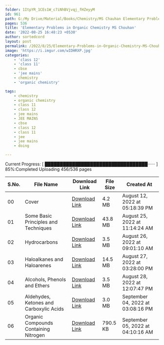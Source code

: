 ```yaml
---
folder: 1ItpYR_1CEs1W_c7iNhBVjvqj_fHZeyyM
id: 961
path: G:/My Drive/Material/Books/Chemistry/MS Chauhan Elementary Problems
pages: 536
title: 'Elementary Problems in Organic Chemistry MS Chouhan'
date: '2022-08-25 16:48:23 +0530'
author: sortedcord
layout: post
permalink: /2022/8/25/Elementary-Problems-in-Organic-Chemistry-MS-Chouhan/
image: 'https://i.imgur.com/wIDHRXP.jpg'
categories:
    - 'class 12'
    - 'class 11'
    - cbse
    - 'jee mains'
    - chemistry
    - 'organic chemistry'

tags:
    - chemistry
    - organic chemistry
    - class 11
    - class 12
    - jee mains
    - JEE MAINS
    - cbse
    - class 12
    - class 11
    - jee
    - jee mains
    - doing

---
```


<!-- PROGRESS START -->
Current Progress: [ ██████████████████████████████████······ ] 85%:Completed Uploading 456/536 pages
<!-- PROGRESS END -->

<!-- TABLE START -->

| S.No. | File Name                               | Download Link                              | File Size | Created At                        |
|-------|-----------------------------------------|--------------------------------------------|-----------|-----------------------------------|
| 00    | Cover                                   | [Download Link](https://shorturl.at/CDKL1) | 4.2 MB    | August 12, 2022 at 05:18:39 PM    |
| 01    | Some Basic Principles and Techniques    | [Download Link](https://shorturl.at/opwDH) | 43.8 MB   | August 25, 2022 at 11:14:24 AM    |
| 02    | Hydrocarbons                            | [Download Link](https://shorturl.at/bGJP7) | 3.5 MB    | August 26, 2022 at 09:01:10 AM    |
| 03    | Haloalkanes and Haloarenes              | [Download Link](https://shorturl.at/gIR05) | 14.5 MB   | August 27, 2022 at 03:28:00 PM    |
| 04    | Alcohols, Phenols and Ethers            | [Download Link](https://shorturl.at/ozARS) | 3.5 MB    | August 28, 2022 at 12:07:47 PM    |
| 05    | Aldehydes, Ketones and Carboxylic Acids | [Download Link](https://shorturl.at/ABFO3) | 3.0 MB    | September 04, 2022 at 03:08:16 PM |
| 06    | Organic Compounds Containing Nitrogen   | [Download Link](https://shorturl.at/DKZ05) | 790.5 KB  | September 05, 2022 at 04:10:16 AM |

<!-- TABLE END -->

